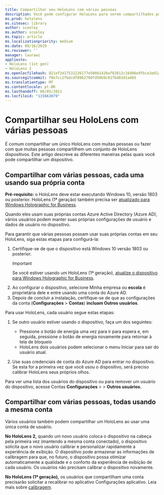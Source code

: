 ```yaml
---
title: Compartilhar seu HoloLens com várias pessoas
description: Você pode configurar HoloLens para serem compartilhados por várias Azure Active Directory ou por vários usuários que usam uma única conta.
ms.prod: hololens
ms.sitesec: library
author: scooley
ms.author: scooley
ms.topic: article
ms.localizationpriority: medium
ms.date: 09/16/2019
ms.reviewer: ''
manager: laurawi
appliesto:
- HoloLens (1st gen)
- HoloLens 2
ms.openlocfilehash: 821ef2d17531226177e508b1428af82012c16406e9fbce3ed1a5617c767adfe8
ms.sourcegitcommit: f8e7cc2fbdcdf8962700fd50b9c017bd83d1ad65
ms.translationtype: MT
ms.contentlocale: pt-BR
ms.lasthandoff: 08/05/2021
ms.locfileid: "115663079"
---
```

# <a name="share-your-hololens-with-multiple-people"></a>Compartilhar seu HoloLens com várias pessoas

É comum compartilhar um único HoloLens com muitas pessoas ou fazer com que muitas pessoas compartilhem um conjunto de HoloLens dispositivos.  Este artigo descreve as diferentes maneiras pelas quais você pode compartilhar um dispositivo.

## <a name="share-with-multiple-people-each-using-their-own-account"></a>Compartilhar com várias pessoas, cada uma usando sua própria conta

**Pré-requisito:** o HoloLens deve estar executando Windows 10, versão 1803 ou posterior.  HoloLens (1ª geração) também precisa ser [atualizado para Windows Holographic for Business](hololens-upgrade-enterprise.md).

Quando eles usam suas próprias contas Azure Active Directory (Azure AD), vários usuários podem manter suas próprias configurações de usuário e dados de usuário no dispositivo.

Para garantir que várias pessoas possam usar suas próprias contas em seu HoloLens, siga estas etapas para configurá-la:

1. Certifique-se de que o dispositivo está Windows 10 versão 1803 ou posterior.
   > [!IMPORTANT]
   > Se você estiver usando um HoloLens (1ª geração), [atualize o dispositivo para Windows Holographic for Business](hololens1-upgrade-enterprise.md).
1. Ao configurar o dispositivo, selecione Minha empresa ou **escola** é proprietária dele e entre usando uma conta do Azure AD.
1. Depois de concluir a instalação, certifique-se de que as configurações da conta (**Configurações**  >  **Contas**) **incluam Outros usuários**.

Para usar HoloLens, cada usuário segue estas etapas:

1. Se outro usuário estiver usando o dispositivo, faça um dos seguintes:
   - Pressione o botão de energia uma vez para ir para espera e, em seguida, pressione o botão de energia novamente para retornar à tela de bloqueio
   - HoloLens dois usuários podem selecionar o menu Iniciar para sair do usuário atual.

1. Use suas credenciais de conta do Azure AD para entrar no dispositivo.  
    Se esta for a primeira vez que você [](hololens-calibration.md) usou o dispositivo, será preciso calibrar HoloLens seus próprios olhos.

Para ver uma lista dos usuários do dispositivo ou para remover um usuário do dispositivo, acesse Contas **Configurações**  >    >  **Outros usuários.**

## <a name="share-with-multiple-people-all-using-the-same-account"></a>Compartilhar com várias pessoas, todas usando a mesma conta

Vários usuários também podem compartilhar um HoloLens ao usar uma única conta de usuário.

**No HoloLens 2,** quando um novo usuário coloca o dispositivo na cabeça pela primeira vez (mantendo a mesma conta conectado), o dispositivo solicita que o novo usuário calibrar e personalizar rapidamente a experiência de exibição. O dispositivo pode armazenar as informações de calibragem para que, no futuro, o dispositivo possa otimizar automaticamente a qualidade e o conforto da experiência de exibição de cada usuário. Os usuários não precisam calibrar o dispositivo novamente.

**No HoloLens (1ª geração),** os usuários que compartilham uma conta precisarão solicitar a recalibrar no aplicativo Configurações aplicativo.  Leia mais sobre [calibragem](hololens-calibration.md).
